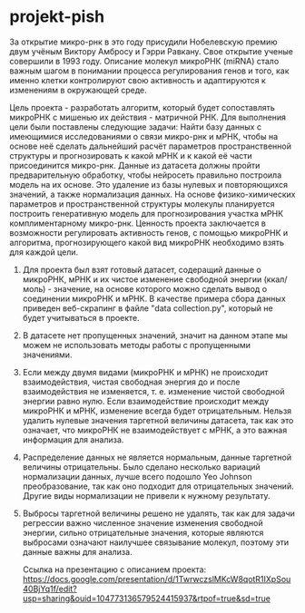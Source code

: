 # projekt-pish
За открытие микро-рнк в это году присудили Нобелевскую премию двум учёным Виктору Амбросу и Гэрри Равкану. 
Свое открытие ученые совершили в 1993 году. Описание молекул микроРНК (miRNA) стало важным шагом в понимании процесса регулирования генов и того, как именно клетки контролируют свою активность и адаптируются к изменениям в окружающей среде.

Цель проекта - разработать алгоритм, который будет сопоставлять микроРНК с мишенью их действия - матричной РНК. 
Для выполнения цели были поставлены следующие задачи:
Найти базу данных с имеющимися исследованиями о связи микро-рнк и мРНК, чтобы на основе неё сделать дальнейший расчёт параметров пространственной структуры и прогнозировать к какой мРНК и к какой её части присоединится микро-рнк. 
Данные из датасета должны пройти предварительную обработку, чтобы нейросеть правильно построила модель на их основе. Это удаление из базы нулевых и повторяющихся значений, а также нормализация данных. 
На основе физико-химических параметров и пространственной структуры молекулы планируется построить генеративную модель для прогнозирования участка мРНК комплиментарному микро-рнк. Ценность проекта заключается в возможности регулировать активность генов, с помощью микроРНК и алгоритма, прогнозирующего какой вид микроРНК необходимо взять для каждой цели.


1. Для проекта был взят готовый датасет, содеращий данные о микроРНК, мРНК и их чистое изменение свободной энергии (ккал/моль) - значение, на основе которого можно сделать вывод о соединении микроРНК и мРНК. В качестве примера сбора данных приведен веб-скрапинг в файле "data collection.py", который не будет учитываться в проекте.
2. В датасете нет пропущенных значений, значит на данном этапе мы можем не использовать методы работы с пропущенными значениями.
3. Если между двумя видами (микроРНК и мРНК) не происходит взаимодействия, чистая свободная энергия до и после взаимодействия не изменяется, т. е. изменение чистой свободной энергии равно нулю. Если взаимодействие происходит между микроРНК и мРНК, изменение всегда будет отрицательным. Нельзя удалить нулевые значения таргетной величины датасета, так как это означает, что микроРНК не взаимодействует с мРНК, а это важная информация для анализа.
4. Распределение данных не является нормальным, данные таргетной величины отрицательны. Было сделано несколько вариаций нормализации данных, лучше всего подошло Yeo Johnson преобразование, так как оно подходит для отрицательных значений. Другие виды нормализации не привели к нужному результату.
5. Выбросы таргетной величины решено не удалять, так как для задачи регрессии важно численное значение изменения свободной энергии, сильно отрицательные значения, которые являются выбросами означают наилучшее связывание молекул, поэтому эти данные важны для анализа.


   Ссылка на презентацию с описанием проекта: https://docs.google.com/presentation/d/1TwrwczslMKcW8qotR1IXpSou40BjYq1f/edit?usp=sharing&ouid=104773136579524415937&rtpof=true&sd=true

